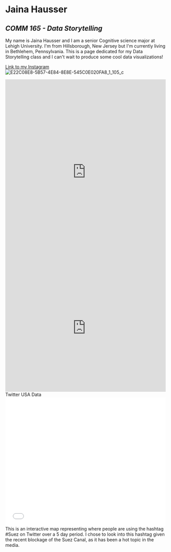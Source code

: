 # Jaina Hausser
## *COMM 165 - Data Storytelling*
My name is Jaina Hausser and I am a senior Cognitive science major at Lehigh University. I'm from Hillsborough, New Jersey but I'm currently living in Bethlehem, Pennsylvania. This is a page dedicated for my Data Storytelling class and I can't wait to produce some cool data visualizations!

[Link to my Instagram](https://www.instagram.com/jainahausser/)
![E22C08E8-5B57-4E84-8E8E-545C0E020FA8_1_105_c](https://user-images.githubusercontent.com/47929038/107156978-7b7c2b00-694f-11eb-8192-74aa5a07caf1.jpeg)
<iframe title="Lehigh Undergrad Enrollment 2020" aria-label="chart" id="datawrapper-chart-icDS5" src="https://datawrapper.dwcdn.net/icDS5/1/" scrolling="no" frameborder="0" style="width: 0; min-width: 100% !important; border: none;" height="577"></iframe><script type="text/javascript">!function(){"use strict";window.addEventListener("message",(function(a){if(void 0!==a.data["datawrapper-height"])for(var e in a.data["datawrapper-height"]){var t=document.getElementById("datawrapper-chart-"+e)||document.querySelector("iframe[src*='"+e+"']");t&&(t.style.height=a.data["datawrapper-height"][e]+"px")}}))}();
</script>
<iframe title="Undergrad Enrollment by College 2010-2020" aria-label="Interactive line chart" id="datawrapper-chart-d9kvz" src="https://datawrapper.dwcdn.net/d9kvz/1/" scrolling="no" frameborder="0" style="width: 0; min-width: 100% !important; border: none;" height="400"></iframe><script type="text/javascript">!function(){"use strict";window.addEventListener("message",(function(a){if(void 0!==a.data["datawrapper-height"])for(var e in a.data["datawrapper-height"]){var t=document.getElementById("datawrapper-chart-"+e)||document.querySelector("iframe[src*='"+e+"']");t&&(t.style.height=a.data["datawrapper-height"][e]+"px")}}))}();
</script>
Twitter USA Data
<style>.embed-container {position: relative; padding-bottom: 80%; height: 0; max-width: 100%;} .embed-container iframe, .embed-container object, .embed-container iframe{position: absolute; top: 0; left: 0; width: 100%; height: 100%;} small{position: absolute; z-index: 40; bottom: 0; margin-bottom: -15px;}</style><div class="embed-container"><iframe width="500" height="400" frameborder="0" scrolling="no" marginheight="0" marginwidth="0" title="#Suez Twitter Data" src="//lu.maps.arcgis.com/apps/Embed/index.html?webmap=eebedc10977b433bbfe67c121924ca98&extent=-180,-24.5844,0.0036,70.0591&zoom=true&previewImage=false&scale=true&disable_scroll=false&theme=light"></iframe></div>
This is an interactive map representing where people are using the hashtag #Suez on Twitter over a 5 day period. I chose to look into this hashtag given the recent blockage of the Suez Canal, as it has been a hot topic in the media.
